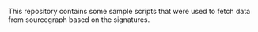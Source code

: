 This repository contains some sample scripts that were used to fetch data from sourcegraph based on the signatures.
